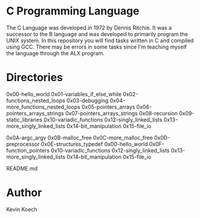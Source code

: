 # C Programming Language

The C Language was developed in 1972 by Dennis Ritchie. It was a successor to the B language and was developed to primarily program the UNIX system. In this repository you will find tasks written in C and compiled using GCC. There may be errors in some tasks since I'm teaching myself the language through the ALX program.

# Directories

0x00-hello_world
0x01-variables_if_else_while
0x02-functions_nested_loops
0x03-debugging
0x04-more_functions_nested_loops
0x05-pointers_arrays
0x06-pointers_arrays_strings
0x07-pointers_arrays_strings
0x08-recursion
0x09-static_libraries
0x10-variadic_functions
0x12-singly_linked_lists
0x13-more_singly_linked_lists
0x14-bit_manipulation
0x15-file_io

0x0A-argc_argv
0x0B-malloc_free
0x0C-more_malloc_free
0x0D-preprocessor
0x0E-structures_typedef
0x00-hello_world
0x0F-function_pointers
0x10-variadic_functions
0x12-singly_linked_lists
0x13-more_singly_linked_lists
0x14-bit_manipulation
0x15-file_io

README.md

# Author

Kevin Koech

